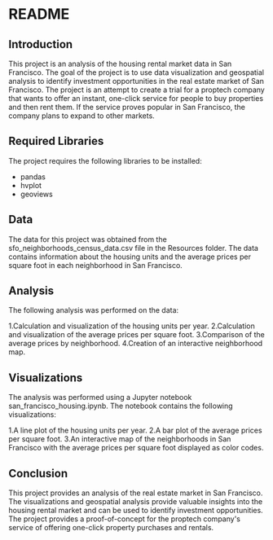 # README
## Introduction
This project is an analysis of the housing rental market data in San Francisco. The goal of the project is to use data visualization and geospatial analysis to identify investment opportunities in the real estate market of San Francisco. The project is an attempt to create a trial for a proptech company that wants to offer an instant, one-click service for people to buy properties and then rent them. If the service proves popular in San Francisco, the company plans to expand to other markets.

## Required Libraries
The project requires the following libraries to be installed:

* pandas
* hvplot
* geoviews

## Data
The data for this project was obtained from the sfo_neighborhoods_census_data.csv file in the Resources folder. The data contains information about the housing units and the average prices per square foot in each neighborhood in San Francisco.

## Analysis
The following analysis was performed on the data:

1.Calculation and visualization of the housing units per year.
2.Calculation and visualization of the average prices per square foot.
3.Comparison of the average prices by neighborhood.
4.Creation of an interactive neighborhood map.

## Visualizations
The analysis was performed using a Jupyter notebook san_francisco_housing.ipynb. The notebook contains the following visualizations:

1.A line plot of the housing units per year.
2.A bar plot of the average prices per square foot.
3.An interactive map of the neighborhoods in San Francisco with the average prices per square foot displayed as color codes.

## Conclusion
This project provides an analysis of the real estate market in San Francisco. The visualizations and geospatial analysis provide valuable insights into the housing rental market and can be used to identify investment opportunities. The project provides a proof-of-concept for the proptech company's service of offering one-click property purchases and rentals.



